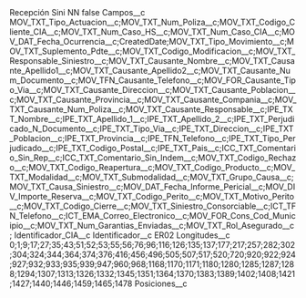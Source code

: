 <?xml version="1.0" encoding="UTF-8"?>
<CustomMetadata xmlns="http://soap.sforce.com/2006/04/metadata" xmlns:xsi="http://www.w3.org/2001/XMLSchema-instance" xmlns:xsd="http://www.w3.org/2001/XMLSchema">
    <label>Recepción Sini NN</label>
    <protected>false</protected>
    <values>
        <field>Campos__c</field>
        <value xsi:type="xsd:string">MOV_TXT_Tipo_Actuacion__c;MOV_TXT_Num_Poliza__c;MOV_TXT_Codigo_Cliente_CIA__c;MOV_TXT_Num_Caso_HS__c;MOV_TXT_Num_Caso_CIA__c;MOV_DAT_Fecha_Ocurrencia__c;CreatedDate;MOV_TXT_Tipo_Movimiento__c;MOV_TXT_Suplemento_Pdte__c;MOV_TXT_Codigo_Modificacion__c;MOV_TXT_Responsable_Siniestro__c;MOV_TXT_Causante_Nombre__c;MOV_TXT_Causante_Apellido1__c;MOV_TXT_Causante_Apellido2__c;MOV_TXT_Causante_Num_Documento__c;MOV_TFN_Causante_Telefono__c;MOV_FOR_Causante_Tipo_Via__c;MOV_TXT_Causante_Direccion__c;MOV_TXT_Causante_Poblacion__c;MOV_TXT_Causante_Provincia__c;MOV_TXT_Causante_Compania__c;MOV_TXT_Causante_Num_Poliza__c;MOV_TXT_Causante_Responsable__c;IPE_TXT_Nombre__c;IPE_TXT_Apellido_1__c;IPE_TXT_Apellido_2__c;IPE_TXT_Perjudicado_N_Documento__c;IPE_TXT_Tipo_Via__c;IPE_TXT_Direccion__c;IPE_TXT_Poblacion__c;IPE_TXT_Provincia__c;IPE_TFN_Telefono__c;IPE_TXT_Tipo_Perjudicado__c;IPE_TXT_Codigo_Postal__c;IPE_TXT_Pais__c;ICC_TXT_Comentario_Sin_Rep__c;ICC_TXT_Comentario_Sin_Indem__c;MOV_TXT_Codigo_Rechazo__c;MOV_TXT_Codigo_Reapertura__c;MOV_TXT_Codigo_Producto__c;MOV_TXT_Modalidad__c;MOV_TXT_Submodalidad__c;MOV_TXT_Grupo_Causa__c;MOV_TXT_Causa_Siniestro__c;MOV_DAT_Fecha_Informe_Pericial__c;MOV_DIV_Importe_Reserva__c;MOV_TXT_Codigo_Perito__c;MOV_TXT_Motivo_Perito__c;MOV_TXT_Codigo_Cierre__c;MOV_TXT_Siniestro_Consorciable__c;ICT_TFN_Telefono__c;ICT_EMA_Correo_Electronico__c;MOV_FOR_Cons_Cod_Municipio__c;MOV_TXT_Num_Garantias_Enviadas__c;MOV_TXT_Rol_Asegurado__c;</value>
    </values>
    <values>
        <field>Identificador_CIA__c</field>
        <value xsi:nil="true"/>
    </values>
    <values>
        <field>Identificador__c</field>
        <value xsi:type="xsd:string">ER02</value>
    </values>
    <values>
        <field>Longitudes__c</field>
        <value xsi:type="xsd:string">0;1;9;17;27;35;43;51;52;53;55;56;76;96;116;126;135;137;177;217;257;282;302;304;324;344;364;374;376;416;456;496;505;507;517;520;720;920;922;924;927;932;933;935;939;947;960;968;1168;1170;1171;1180;1280;1285;1287;1288;1294;1307;1313;1326;1332;1345;1351;1364;1370;1383;1389;1402;1408;1421;1427;1440;1446;1459;1465;1478</value>
    </values>
    <values>
        <field>Posiciones__c</field>
        <value xsi:nil="true"/>
    </values>
</CustomMetadata>

